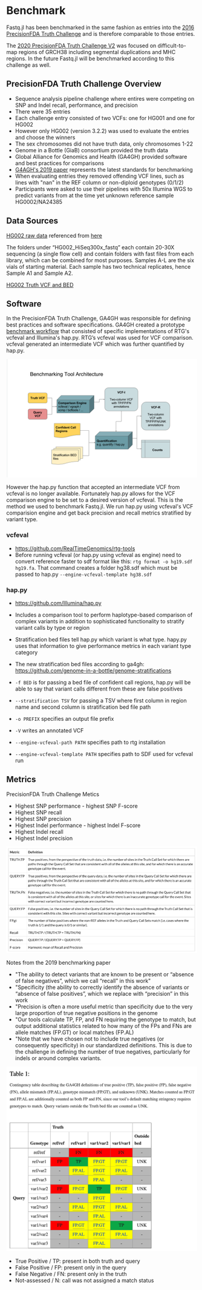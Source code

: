 # Benchmark

Fastq.jl has been benchmarked in the same fashion as entries into the [2016 PrecisionFDA Truth Challenge](https://precision.fda.gov/challenges/truth/results) and is therefore comparable to those entries.

The [2020 PrecisionFDA Truth Challenge V2](https://precision.fda.gov/challenges/10) was focused on difficult-to-map regions of GRCH38 including segmental duplications and MHC regions. In the future Fastq.jl will be benchmarked according to this challenge as well.

## PrecisionFDA Truth Challenge Overview

- Sequence analysis pipeline challenge where entires were competing on SNP and Indel recall, performance, and precision
- There were 35 entries
- Each challenge entry consisted of two VCFs: one for HG001 and one for HG002
- However only HG002 (version 3.2.2) was used to evaluate the entries and choose the winners
- The sex chromosomes did not have truth data, only chromosomes 1-22
- Genome in a Bottle (GiaB) consortium provided the truth data
- Global Alliance for Genomics and Health (GA4GH) provided software and best practices for comparisons
- [G4AGH's 2019 paper](https://www.ncbi.nlm.nih.gov/pmc/articles/PMC6699627/#SD1) represents the latest standards for benchmarking
- When evaluating entries they removed offending VCF lines, such as lines with "nan" in the REF column or non-diploid genotypes (0/1/2)
- Participants were asked to use their pipelines with 50x Illumina WGS to predict variants from at the time yet unknown reference sample HG0002/NA24385

## Data Sources

[HG002 raw data](https://ftp-trace.ncbi.nlm.nih.gov/ReferenceSamples/giab/data/AshkenazimTrio/HG002_NA24385_son/NIST_HiSeq_HG002_Homogeneity-10953946/HG002_HiSeq300x_fastq/) referenced from [here](https://github.com/genome-in-a-bottle/giab_data_indexes)

The folders under “HG002_HiSeq300x_fastq” each contain 20-30X sequencing (a single flow cell) and contain folders with fast files from each library, which can be combined for most purposes. Samples A-L are the six vials of starting material. Each sample has two technical replicates, hence Sample A1 and Sample A2.

[HG002 Truth VCF and BED](https://ftp-trace.ncbi.nlm.nih.gov/giab/ftp/release/AshkenazimTrio/HG002_NA24385_son/NISTv4.2.1/GRCh38/)

## Software

In the PrecisionFDA Truth Challenge, GA4GH was responsible for defining best practices and software specifications. GA4GH created a prototype [benchmark workflow](https://github.com/ga4gh/benchmarking-tools/tree/master/doc/ref-impl) that consisted of specific implementations of RTG's vcfeval and Illumina's hap.py. RTG’s vcfeval was used for VCF comparison. vcfeval generated an intermediate VCF which was further quantified by hap.py.

![pipeline](media/benchmark_pipeline.png)

However the hap.py function that accepted an intermediate VCF from vcfeval is no longer available. Fortunately hap.py allows for the VCF comparison engine to be set to a desired version of vcfeval. This is the method we used to benchmark Fastq.jl. We run hap.py using vcfeval's VCF comparision engine and get back precision and recall metrics stratified by variant type.

### vcfeval

- https://github.com/RealTimeGenomics/rtg-tools
- Before running vcfeval (or hap.py using vcfeval as engine) need to convert reference faster to sdf format like this:
  `rtg format -o hg19.sdf hg19.fa`. That command creates a folder hg38.sdf which must be passed to hap.py `--engine-vcfeval-template hg38.sdf`

### hap.py

- https://github.com/Illumina/hap.py
- Includes a comparison tool to perform haplotype-based comparison of complex variants in addition to sophisticated functionality to stratify variant calls by type or region
- Stratification bed files tell hap.py which variant is what type. hapy.py uses that information to give performance metrics in each variant type category
- The new stratification bed files according to ga4gh: https://github.com/genome-in-a-bottle/genome-stratifications

- `-f BED` is for passing a bed file of confident call regions, hap.py will be able to say that variant calls different from these are false positives
- `--stratification TSV` for passing a TSV where first column in region name and second column is stratification bed file path
- `-o PREFIX` specifies an output file prefix
- `-V` writes an annotated VCF
- `--engine-vcfeval-path PATH` specifies path to rtg installation
- `--engine-vcfeval-template PATH` specifies path to SDF used for vcfeval run

## Metrics

PrecisionFDA Truth Challenge Metics

- Highest SNP performance - highest SNP F-score
- Highest SNP recall
- Highest SNP precision
- Highest Indel performance - highest Indel F-score
- Highest Indel recall
- Highest Indel precision

![metrics](media/precisionfda_metrics.png)

Notes from the 2019 benchmarking paper

- "The ability to detect variants that are known to be present or “absence of false negatives”, which we call “recall” in this work"
- "Specificity (the ability to correctly identify the absence of variants or “absence of false positives”, which we replace with “precision” in this work
- "Precision is often a more useful metric than specificity due to the very large proportion of true negative positions in the genome
- "Our tools calculate TP, FP, and FN requiring the genotype to match, but output additional statistics related to how many of the FPs and FNs are allele matches (FP.GT) or local matches (FP.AL)
- "Note that we have chosen not to include true negatives (or consequently specificity) in our standardized definitions. This is due to the challenge in defining the number of true negatives, particularly for indels or around complex variants.

![ga4gh_metric](media/ga4gh_tp_fp_fn.png)

- True Positive / TP: present in both truth and query
- False Positive / FP: present only in the query
- False Negative / FN: present only in the truth
- Not-assessed / N: call was not assigned a match status
